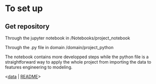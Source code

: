 # To set up

## Get repository

Through the jupyter notebook in /Notebooks/project_notebook

Through the .py file in domain /domain/project_python

The notebook contains more developped steps while the python file is a straightforward way to apply the whole project from importing the data to features engineering to modeling.

<[data](data.md) | [README](README.md)>
